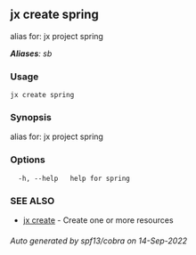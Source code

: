 ## jx create spring

alias for: jx project spring

***Aliases**: sb*

### Usage

```
jx create spring
```

### Synopsis

alias for: jx project spring

### Options

```
  -h, --help   help for spring
```

### SEE ALSO

* [jx create](jx_create.md)	 - Create one or more resources

###### Auto generated by spf13/cobra on 14-Sep-2022

